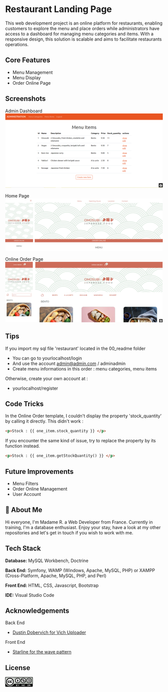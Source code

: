 
# Restaurant Landing Page

This web development project is an online platform for restaurants, enabling customers  to explore the menu and place orders while administrators have access to a dashboard for managing menu categories and items. With a responsive design, this solution is scalable and aims to facilitate restaurants operations.


## Core Features

- Menu Management
- Menu Display
- Order Online Page



## Screenshots

Admin Dashboard 
![App Screenshot](./00_readme/screenshot_03.png)


Home Page
![App Screenshot](./00_readme/screenshot_01.png)

Online Order Page
![App Screenshot](./00_readme/screenshot_02.png)




## Tips

If you import my sql file 'restaurant' located in the 00_readme folder

- You can go to yourlocalhost/login
- And use the account admin@admin.com / adminadmin
- Create menu informations in this order : menu categories, menu items

Otherwise, create your own account at :
- yourlocalhost/register




## Code Tricks

In the Online Order template, I couldn't display the property 'stock_quantity' by calling it directly. This didn't work :


```html
<p>Stock : {{ one_item.stock_quantity }} </p>

```


If you encounter the same kind of issue, try to replace the property by its function instead.

```html
<p>Stock : {{ one_item.getStockQuantity() }} </p>

```


## Future Improvements

- Menu Filters
- Order Online Management
- User Account


## 🍞 About Me
Hi everyone, I'm Madame R. a Web Developer from France. 
Currently in training, I'm a database enthusiast.
Enjoy your stay, have a look at my other repositories and let's get in touch if you wish to work with me.

## Tech Stack

**Database:** MySQL Workbench, Doctrine

**Back End:** Symfony, WAMP (Windows, Apache, MySQL, PHP) or XAMPP (Cross-Platform, Apache, MySQL, PHP, and Perl)

**Front End:** HTML, CSS, Javascript, Bootstrap

**IDE:** Visual Studio Code


## Acknowledgements

Back End
 - [Dustin Dobervich for Vich Uploader](https://github.com/dustin10/VichUploaderBundle)

 Front End
 - [Starline for the wave pattern ](https://fr.freepik.com/auteur/starline)



## License


![CREATIVE COMMONS](./00_readme/badge_cc.png)

